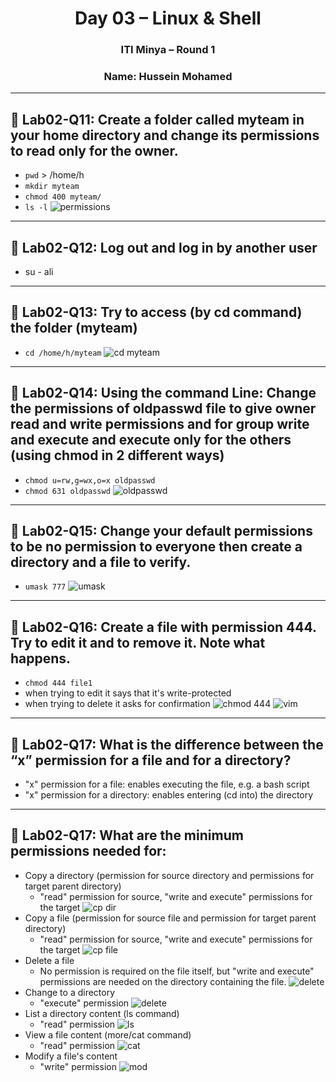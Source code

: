 <h1 align="center">Day 03 – Linux & Shell</h1>
<h3 align="center">ITI Minya – Round 1</h3>
<h3 align="center">Name: Hussein Mohamed</h3>

---

## 🔸 Lab02-Q11: Create a folder called myteam in your home directory and change its permissions to read only for the owner.
- `pwd` > /home/h 
- `mkdir myteam`
- `chmod 400 myteam/`
- `ls -l`
![permissions](imgs/001.png)

---

## 🔸 Lab02-Q12: Log out and log in by another user
- su - ali

---

## 🔸 Lab02-Q13: Try to access (by cd command) the folder (myteam)
- `cd /home/h/myteam`
![cd myteam](imgs/002.png)

---

## 🔸 Lab02-Q14: Using the command Line: Change the permissions of oldpasswd file to give owner read and write permissions and for group write and execute and execute only for the others (using chmod in 2 different ways)
- `chmod u=rw,g=wx,o=x oldpasswd`
- `chmod 631 oldpasswd`
![oldpasswd](imgs/003.png)

---

## 🔸 Lab02-Q15: Change your default permissions to be no permission to everyone then create a directory and a file to verify.
- `umask 777`
![umask](imgs/004.png)

---

## 🔸 Lab02-Q16: Create a file with permission 444. Try to edit it and to remove it. Note what happens.
- `chmod 444 file1`
- when trying to edit it says that it's write-protected
- when trying to delete it asks for confirmation
![chmod 444](imgs/005.png)
![vim](imgs/006.png)

---

## 🔸 Lab02-Q17: What is the difference between the “x” permission for a file and for a directory?
- "x" permission for a file: enables executing the file, e.g. a bash script
- "x" permission for a directory: enables entering (cd into) the directory

---

## 🔸 Lab02-Q17: What are the minimum permissions needed for:
- Copy a directory (permission for source directory and permissions for target parent directory)
  - "read" permission for source, "write and execute" permissions for the target
![cp dir](imgs/007.png)
- Copy a file (permission for source file and permission for target parent directory)
  - "read" permission for source, "write and execute" permissions for the target
![cp file](imgs/008.png)
- Delete a file
  - No permission is required on the file itself, but "write and execute" permissions are needed on the directory containing the file.
![delete](imgs/009.png)
- Change to a directory
  - "execute" permission
![delete](imgs/010.png)
- List a directory content (ls command)
  - "read" permission
![ls](imgs/011.png)
- View a file content (more/cat command)
  - "read" permission
![cat](imgs/012.png)
- Modify a file's content
  - "write" permission
![mod](imgs/013.png)
